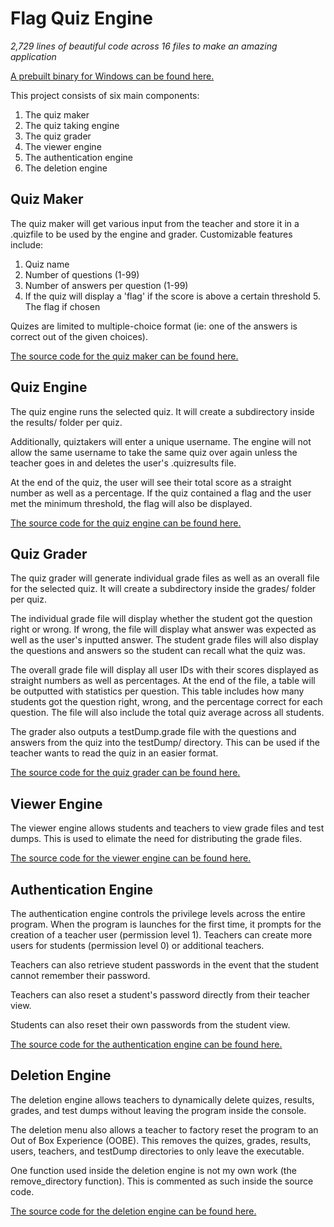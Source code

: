 # Flag Quiz Engine

_2,729 lines of beautiful code across 16 files to make an amazing application_

[A prebuilt binary for Windows can be found here.](https://github.com/cyclawps52/Flag-Quiz-Engine/blob/master/Source/FQE.exe)

This project consists of six main components: 

 1. The quiz maker
 2. The quiz taking engine
 3. The quiz grader
 4. The viewer engine
 5. The authentication engine
 6. The deletion engine

## Quiz Maker

The quiz maker will get various input from the teacher and store it in a .quizfile to be used by the engine and grader.
Customizable features include:

 1. Quiz name
 2. Number of questions (1-99)
 3. Number of answers per question (1-99)
 4. If the quiz will display a 'flag' if the score is above a certain threshold
	 5. The flag if chosen

Quizes are limited to multiple-choice format (ie: one of the answers is correct out of the given choices).

[The source code for the quiz maker can be found here.](https://github.com/cyclawps52/Flag-Quiz-Engine/blob/master/Source/maker/maker.c)

## Quiz Engine
The quiz engine runs the selected quiz. It will create a subdirectory inside the results/ folder per quiz. 

Additionally, quiztakers will enter a unique username. The engine will not allow the same username to take the same quiz over again unless the teacher goes in and deletes the user's .quizresults file.

At the end of the quiz, the user will see their total score as a straight number as well as a percentage. If the quiz contained a flag and the user met the minimum threshold, the flag will also be displayed.

[The source code for the quiz engine can be found here.](https://github.com/cyclawps52/Flag-Quiz-Engine/blob/master/Source/takeQuiz/takeQuiz.c)


## Quiz Grader
The quiz grader will generate individual grade files as well as an overall file for the selected quiz. It will create a subdirectory inside the grades/ folder per quiz. 

The individual grade file will display whether the student got the question right or wrong. If wrong, the file will display what answer was expected as well as the user's inputted answer. The student grade files will also display the questions and answers so the student can recall what the quiz was.

The overall grade file will display all user IDs with their scores displayed as straight numbers as well as percentages. At the end of the file, a table will be outputted with statistics per question. This table includes how many students got the question right, wrong, and the percentage correct for each question. The file will also include the total quiz average across all students.

The grader also outputs a testDump.grade file with the questions and answers from the quiz into the testDump/ directory. This can be used if the teacher wants to read the quiz in an easier format.

[The source code for the quiz grader can be found here.](https://github.com/cyclawps52/Flag-Quiz-Engine/blob/master/Source/grader/grader.c)

## Viewer Engine
The viewer engine allows students and teachers to view grade files and test dumps. This is used to elimate the need for distributing the grade files.

[The source code for the viewer engine can be found here.](https://github.com/cyclawps52/Flag-Quiz-Engine/blob/master/Source/viewer/viewer.c)

## Authentication Engine
The authentication engine controls the privilege levels across the entire program. When the program is launches for the first time, it prompts for the creation of a teacher user (permission level 1). Teachers can create more users for students (permission level 0) or additional teachers.

Teachers can also retrieve student passwords in the event that the student cannot remember their password.

Teachers can also reset a student's password directly from their teacher view.

Students can also reset their own passwords from the student view.

[The source code for the authentication engine can be found here.](https://github.com/cyclawps52/Flag-Quiz-Engine/blob/master/Source/auth/auth.c)

## Deletion Engine
The deletion engine allows teachers to dynamically delete quizes, results, grades, and test dumps without leaving the program inside the console.

The deletion menu also allows a teacher to factory reset the program to an Out of Box Experience (OOBE). This removes the quizes, grades, results, users, teachers, and testDump directories to only leave the executable.

One function used inside the deletion engine is not my own work (the remove_directory function). This is commented as such inside the source code.

[The source code for the deletion engine can be found here.](https://github.com/cyclawps52/Flag-Quiz-Engine/blob/master/Source/delete/delete.c)